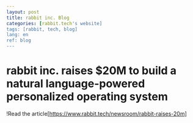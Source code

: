 ```yaml
---
layout: post
title: rabbit inc. Blog
categories: [rabbit.tech's website]
tags: [rabbit, tech, blog]
lang: en
ref: blog
---
```


<h1>rabbit inc. raises $20M to build a natural language-powered personalized operating system</h1>

!Read the article[https://www.rabbit.tech/newsroom/rabbit-raises-20m]